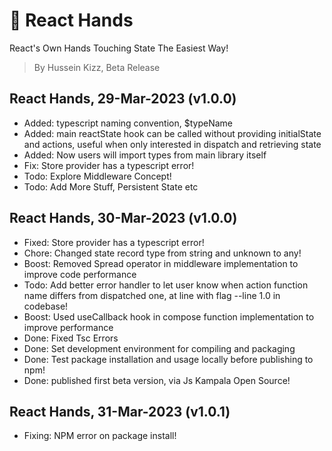 # 🧤 React Hands

React's Own Hands Touching State The Easiest Way!

> By Hussein Kizz, Beta Release

## React Hands, 29-Mar-2023 (v1.0.0)

- Added: typescript naming convention, $typeName
- Added: main reactState hook can be called without providing initialState and actions, useful when only interested in dispatch and retrieving state
- Added: Now users will import types from main library itself
- Fix: Store provider has a typescript error!
- Todo: Explore Middleware Concept!
- Todo: Add More Stuff, Persistent State etc

## React Hands, 30-Mar-2023 (v1.0.0)

- Fixed: Store provider has a typescript error!
- Chore: Changed state record type from string and unknown to any!
- Boost: Removed Spread operator in middleware implementation to improve code performance
- Todo: Add better error handler to let user know when action function name differs from dispatched one, at line with flag --line 1.0 in codebase!
- Boost: Used useCallback hook in compose function implementation to improve performance
- Done: Fixed Tsc Errors
- Done: Set development environment for compiling and packaging
- Done: Test package installation and usage locally before publishing to npm!
- Done: published first beta version, via Js Kampala Open Source!

## React Hands, 31-Mar-2023 (v1.0.1)

- Fixing: NPM error on package install!
